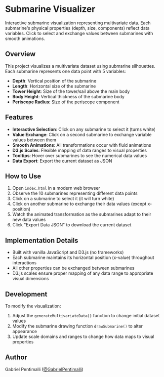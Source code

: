 # Submarine Visualizer

Interactive submarine visualization representing multivariate data. Each submarine's physical properties (depth, size, components) reflect data variables. Click to select and exchange values between submarines with smooth animations.


## Overview

This project visualizes a multivariate dataset using submarine silhouettes. Each submarine represents one data point with 5 variables:

- **Depth**: Vertical position of the submarine
- **Length**: Horizontal size of the submarine
- **Tower Height**: Size of the tower/sail above the main body
- **Body Height**: Vertical thickness of the submarine body
- **Periscope Radius**: Size of the periscope component

## Features

- **Interactive Selection**: Click on any submarine to select it (turns white)
- **Value Exchange**: Click on a second submarine to exchange variable values between them
- **Smooth Animations**: All transformations occur with fluid animations
- **D3.js Scales**: Flexible mapping of data ranges to visual properties
- **Tooltips**: Hover over submarines to see the numerical data values
- **Data Export**: Export the current dataset as JSON

## How to Use

1. Open `index.html` in a modern web browser
2. Observe the 10 submarines representing different data points
3. Click on a submarine to select it (it will turn white)
4. Click on another submarine to exchange their data values (except x-position)
5. Watch the animated transformation as the submarines adapt to their new data values
6. Click "Export Data JSON" to download the current dataset

## Implementation Details

- Built with vanilla JavaScript and D3.js (no frameworks)
- Each submarine maintains its horizontal position (x-value) throughout interactions
- All other properties can be exchanged between submarines
- D3.js scales ensure proper mapping of any data range to appropriate visual dimensions


## Development

To modify the visualization:

1. Adjust the `generateMultivariateData()` function to change initial dataset values
2. Modify the submarine drawing function `drawSubmarine()` to alter appearance
3. Update scale domains and ranges to change how data maps to visual properties


## Author

Gabriel Pentimalli ([@GabrielPentimalli](https://github.com/GabrielPentimalli))